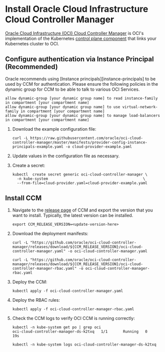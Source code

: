 # Install Oracle Cloud Infrastructure Cloud Controller Manager

[Oracle Cloud Infrastructure (OCI) Cloud Controller Manager][oci-ccm] is OCI's implementation of the Kubernetes [control plane component][ccm] that links your Kubernetes cluster to OCI.

## Configure authentication via Instance Principal (Recommended)

Oracle recommends using [Instance principals][instance-principals] to be used by CCM for authentication. Please ensure the
following policies in the dynamic group for CCM to be able to talk to various OCI Services.

```
allow dynamic-group [your dynamic group name] to read instance-family in compartment [your compartment name]
allow dynamic-group [your dynamic group name] to use virtual-network-family in compartment [your compartment name]
allow dynamic-group [your dynamic group name] to manage load-balancers in compartment [your compartment name]
```

1. Download the example configuration file:

   ```shell
   curl -L https://raw.githubusercontent.com/oracle/oci-cloud-controller-manager/master/manifests/provider-config-instance-principals-example.yaml -o cloud-provider-example.yaml
   ```
2. Update values in the configuration file as necessary.

3. Create a secret:

   ```shell
   kubectl  create secret generic oci-cloud-controller-manager \
     -n kube-system                                           \
     --from-file=cloud-provider.yaml=cloud-provider-example.yaml
   ```

## Install CCM

1. Navigate to the [release page][oci-ccm-release-page] of CCM and export the version that you want to install. Typically,
   the latest version can be installed.

   ```shell
   export CCM_RELEASE_VERSION=<update-version-here>
   ```

2. Download the deployment manifests:

   ```shell
   curl -L "https://github.com/oracle/oci-cloud-controller-manager/releases/download/${CCM_RELEASE_VERSION}/oci-cloud-controller-manager.yaml" -o oci-cloud-controller-manager.yaml

   curl -L "https://github.com/oracle/oci-cloud-controller-manager/releases/download/${CCM_RELEASE_VERSION}/oci-cloud-controller-manager-rbac.yaml" -o oci-cloud-controller-manager-rbac.yaml
   ```

3. Deploy the CCM:

   ```shell
   kubectl apply -f oci-cloud-controller-manager.yaml
   ```

4. Deploy the RBAC rules:

   ```shell
   kubectl apply -f oci-cloud-controller-manager-rbac.yaml
   ```

5. Check the CCM logs to verify OCI CCM is running correctly:

   ```shell
   kubectl -n kube-system get po | grep oci
   oci-cloud-controller-manager-ds-k2txq   1/1       Running   0          19s

   kubectl -n kube-system logs oci-cloud-controller-manager-ds-k2txq
   ```

[ccm]: https://kubernetes.io/docs/concepts/architecture/cloud-controller/
[oci-ccm]: https://github.com/oracle/oci-cloud-controller-manager
[oci-ccm-release-page]: https://github.com/oracle/oci-cloud-controller-manager/releases

